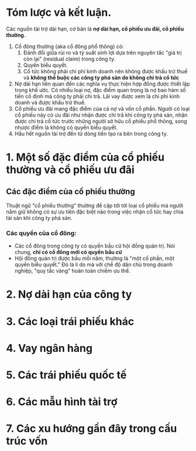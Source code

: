 
# Tóm lược và kết luận.

Các nguồn tài trợ dài hạn, cơ bản là **nợ dài hạn, cổ phiếu ưu đãi, cổ phiếu thường**.

1. Cổ đông thường (aka cổ đông phổ thông) có:
	1. Đánh đổi giữa rủi ro và tỷ suất sinh lợi dựa trên nguyên tắc "giá trị còn lại" (residual claim) trong công ty.
	2. Quyền biểu quyết.
	3. Cổ tức không phải chi phí kinh doanh nên không được khấu trừ thuế và **không thể buộc các công ty phá sản do không chi trả cổ tức**
2. Nợ dài hạn liên quan đến các nghĩa vụ thực hiện hợp đồng được thiết lập trong khế ước. Có nhiều loại nợ, đặc điểm quan trọng là nợ bao hàm số tiền cố định mà công ty phải chi trả. Lãi vay được xem là chi phí kinh doanh và được khấu trừ thuế.
3. Cổ phiếu ưu đãi mang đặc điểm của cả nợ và vốn cổ phần. Người có loại cổ phiếu này có ưu đãi như nhận được chi trả khi công ty phá sản, nhận được chi trả cổ tức trước những người sở hữu cổ phiếu phổ thông, song nhược điểm là không có quyền biểu quyết. 
4. Hầu hết nguồn tài trợ đến từ dòng tiền tạo ra bên trong công ty.
# 1. Một số đặc điểm của cổ phiếu thường và cổ phiếu ưu đãi

## Các đặc điểm của cổ phiếu thường

Thuật ngữ "cổ phiếu thường" thường đề cập tới tới loại cổ phiếu mà người nắm giữ không có sự ưu tiên đặc biệt nào trong việc nhận cổ tức hay chia tài sản khi công ty phá sản.

### Các quyền của cổ đông:
- Các cổ đông trong công ty có quyền bầu cử hội đồng quản trị. Nói chung, **chỉ có cổ đông mới có quyền bầu cử**
- Hội đồng quản trị được bầu mỗi năm, thường là "một cổ phần, một quyền biểu quyết." Đó là lí do mà với chế độ dân chủ trong doanh nghiệp, "quy tắc vàng" hoàn toàn chiếm ưu thế. 
# 2. Nợ dài hạn của công ty

# 3. Các loại trái phiếu khác

# 4. Vay ngân hàng

# 5. Các trái phiếu quốc tế

# 6. Các mẫu hình tài trợ

# 7. Các xu hướng gần đây trong cấu trúc vốn
